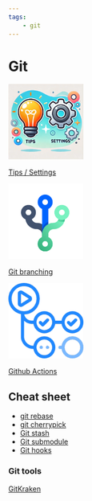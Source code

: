```yaml
---
tags:
    - git
---
```



# Git

<div class="grid-container">
    <div class="grid-item">
        <a href="tips_settings">
        <img src="images/tips_and_settings.png" width="150" height="150">
        <p>Tips / Settings</p>
        </a>
    </div>
    <div class="grid-item">
    <a href="branching">
        <img src="images/git_flow.png" width="150" height="150">
        <p>Git branching</p>
        </a>
    </div>
    <div class="grid-item">
         <a href="github_action">
        <img src="images/github_action.png" width="150" height="150">
        <p>Github Actions</p>
        </a>
    </div>
    
</div>

##  Cheat sheet

- [git rebase](git_rebase.md)
- [git cherrypick](git_cherrypick.md)
- [Git stash](git_stash.md)
- [Git submodule](git_submodule.md)
- [Git hooks](git_hooks.md)


### Git tools
[GitKraken](https://www.gitkraken.com/download)